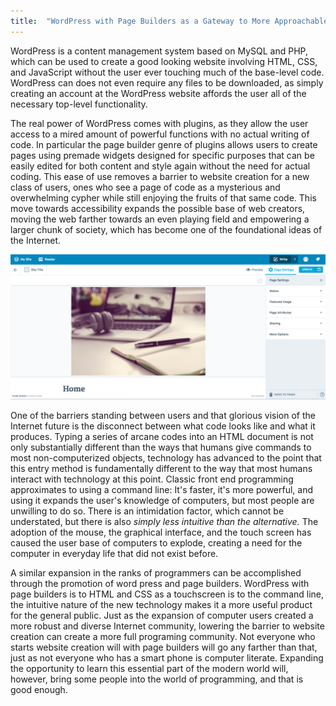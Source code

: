 ```yaml
---
title:  "WordPress with Page Builders as a Gateway to More Approachable Code"
---
```


<p class="article_para">
WordPress is a content management system based on MySQL and PHP, which can be used to create a good looking website involving HTML, CSS, and JavaScript without the user ever touching much of the base-level code.  WordPress can does not even require any files to be downloaded, as simply creating an account at the WordPress website affords the user all of the necessary top-level functionality.
</p>

<p>  The real power of WordPress comes with plugins, as they allow the user access to a mired amount of powerful functions with no actual writing of code.  In particular the page builder genre of plugins allows users to create pages using premade widgets designed for specific purposes that can be easily edited for both content and style again without the need for actual coding.  This ease of use removes a barrier to website creation for a new class of users, ones who see a page of code as a mysterious and overwhelming cypher while still enjoying the fruits of that same code. This move towards accessibility expands the possible base of web creators, moving the web farther towards an even playing field and empowering a larger chunk of society, which has become one of the foundational ideas of the Internet.
</p>

<img src="assets/wordpress.png" alt="a wordpress page">

<p class="article_para">
One of the barriers standing between users and that glorious vision of the Internet future is the disconnect between what code looks like and what it produces.  Typing a series of arcane codes into an HTML document is not only substantially different than the ways that humans give commands to most non-computerized objects, technology has advanced to the point that this entry method is fundamentally different to the way that most humans interact with technology at this point.  Classic front end programming approximates to using a command line:  It's faster, it's more powerful, and using it expands the user's knowledge of computers, but most people are unwilling to do so.  There is an intimidation factor, which cannot be understated, but there is also <i>simply less intuitive than the alternative.</i>  The adoption of the mouse, the graphical interface, and the touch screen has caused the user base of computers to explode, creating a need for the computer in everyday life that did not exist before. 
</p>

<p>
A similar expansion in the ranks of programmers can be accomplished through the promotion of word press and page builders.  WordPress with page builders is to HTML and CSS as a touchscreen is to the command line, the intuitive nature of the new technology makes it a more useful product for the general public.  Just as the expansion of computer users created a more robust and diverse Internet community, lowering the barrier to website creation can create a more full programing community.  Not everyone who starts website creation will with page builders will go any farther than that, just as not everyone who has a smart phone is computer literate.  Expanding the opportunity to learn this essential part of the modern world will, however, bring some people into the world of programming, and that is good enough.
</p>

